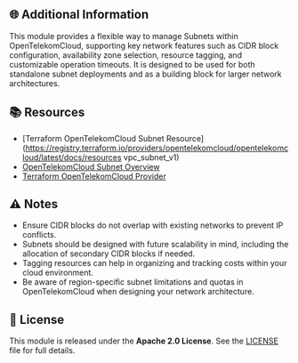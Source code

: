 ## 🌐 Additional Information  

This module provides a flexible way to manage Subnets within OpenTelekomCloud, supporting key network features such as CIDR block configuration, availability zone selection, resource tagging, and customizable operation timeouts. It is designed to be used for both standalone subnet deployments and as a building block for larger network architectures.

## 📚 Resources

- [Terraform OpenTelekomCloud Subnet Resource](https://registry.terraform.io/providers/opentelekomcloud/opentelekomcloud/latest/docs/resources vpc_subnet_v1)  
- [OpenTelekomCloud Subnet Overview](https://docs.otc.t-systems.com/virtual-private-cloud/umn/vpc_and_subnet/subnet/index.html)  
- [Terraform OpenTelekomCloud Provider](https://registry.terraform.io/providers/opentelekomcloud/opentelekomcloud/latest/docs)  

## ⚠️ Notes  

- Ensure CIDR blocks do not overlap with existing networks to prevent IP conflicts.  
- Subnets should be designed with future scalability in mind, including the allocation of secondary CIDR blocks if needed.  
- Tagging resources can help in organizing and tracking costs within your cloud environment.  
- Be aware of region-specific subnet limitations and quotas in OpenTelekomCloud when designing your network architecture.

## 🧾 License  

This module is released under the **Apache 2.0 License**. See the [LICENSE](./LICENSE) file for full details.
